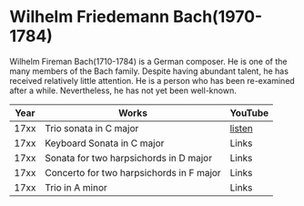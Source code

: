 # Wilhelm Friedemann Bach(1970-1784)

Wilhelm Fireman Bach(1710-1784) is a German composer. He is one of the many members of the Bach family. Despite having abundant talent, he has received relatively little attention. He is a person who has been re-examined after a while. Nevertheless, he has not yet been well-known.


| Year | Works | YouTube |
| ---- | ----- | ------- |
| 17xx | Trio sonata in C major | [listen](https://www.youtube.com/watch?v=OLBvnDDBx8Y) |
| 17xx | Keyboard Sonata in C major | Links |
| 17xx |Sonata for two harpsichords in D major | Links |
| 17xx | Concerto for two harpsichords in F major | Links |
| 17xx | Trio in A minor | Links |
